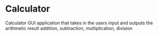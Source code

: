 # Calculator

Calculator GUI application that takes in the users input and outputs the arithmetic result
addition, subtraction, multiplication, division
